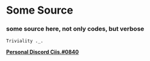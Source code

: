# Some Source
### some source here, not only codes, but verbose

`Triviality ._.`

[__Personal Discord Ciis.#0840__]()
